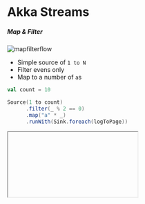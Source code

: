 # Akka Streams

##### Map & Filter

![mapfilterflow](/resources/mapfilterflow.png)

- Simple source of `1 to N`
- Filter evens only
- Map to a number of `a`s

```scala
val count = 10

Source(1 to count)
      .filter(_ % 2 == 0)
      .map("a" * _)
      .runWith(Sink.foreach(logToPage))
```

<iframe class="sample" data-src="/samples/map-filter"></iframe>
